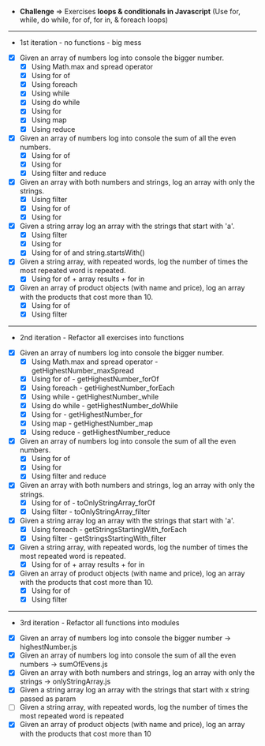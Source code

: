 - **Challenge** ⇒ Exercises **loops & conditionals in Javascript** (Use for, while, do while, for of, for in, & foreach loops)

<hr>

- 1st iteration - no functions - big mess
- [x] Given an array of numbers log into console the bigger number.
  - [x] Using Math.max and spread operator
  - [x] Using for of
  - [x] Using foreach
  - [x] Using while
  - [x] Using do while
  - [x] Using for
  - [x] Using map
  - [x] Using reduce
- [x] Given an array of numbers log into console the sum of all the even numbers.
  - [x] Using for of
  - [x] Using for
  - [x] Using filter and reduce
- [x] Given an array with both numbers and strings, log an array with only the strings.
  - [x] Using filter
  - [x] Using for of
  - [x] Using for
- [x] Given a string array log an array with the strings that start with 'a'.
  - [x] Using filter
  - [x] Using for
  - [x] Using for of and string.startsWith()
- [x] Given a string array, with repeated words, log the number of times the most repeated word is repeated. 
  - [x] Using for of + array results + for in
- [x] Given an array of product objects (with name and price), log an array with the products that cost more than 10.
  - [x] Using for of
  - [x] Using filter
<hr>

- 2nd iteration - Refactor all exercises into functions
- [x] Given an array of numbers log into console the bigger number.
  - [x] Using Math.max and spread operator - getHighestNumber_maxSpread
  - [x] Using for of - getHighestNumber_forOf
  - [x] Using foreach - getHighestNumber_forEach
  - [x] Using while - getHighestNumber_while
  - [x] Using do while - getHighestNumber_doWhile
  - [x] Using for - getHighestNumber_for
  - [x] Using map - getHighestNumber_map
  - [x] Using reduce - getHighestNumber_reduce
- [x] Given an array of numbers log into console the sum of all the even numbers.
  - [x] Using for of
  - [x] Using for
  - [x] Using filter and reduce
- [x] Given an array with both numbers and strings, log an array with only the strings.
  - [x] Using for of - toOnlyStringArray_forOf
  - [x] Using filter - toOnlyStringArray_filter
- [x] Given a string array log an array with the strings that start with 'a'.
  - [x] Using foreach - getStringsStartingWith_forEach
  - [x] Using filter - getStringsStartingWith_filter
- [x] Given a string array, with repeated words, log the number of times the most repeated word is repeated. 
  - [x] Using for of + array results + for in
- [x] Given an array of product objects (with name and price), log an array with the products that cost more than 10.
  - [x] Using for of
  - [x] Using filter
<hr>

- 3rd iteration - Refactor all functions into modules
- [x] Given an array of numbers log into console the bigger number -> highestNumber.js 
- [x] Given an array of numbers log into console the sum of all the even numbers -> sumOfEvens.js
- [x] Given an array with both numbers and strings, log an array with only the strings -> onlyStringArray.js
- [x] Given a string array log an array with the strings that start with x string passed as param
- [ ] Given a string array, with repeated words, log the number of times the most repeated word is repeated 
- [x] Given an array of product objects (with name and price), log an array with the products that cost more than 10